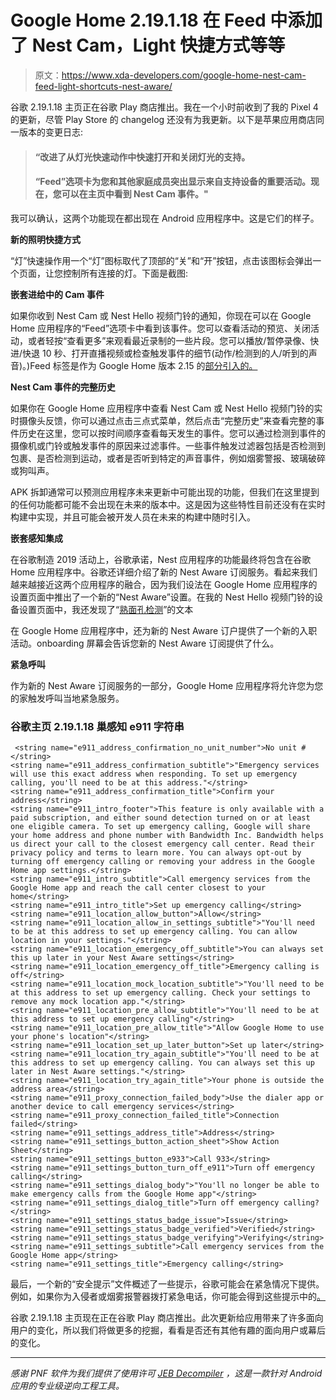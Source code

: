 # Google Home 2.19.1.18 在 Feed 中添加了 Nest Cam，Light 快捷方式等等

> 原文：<https://www.xda-developers.com/google-home-nest-cam-feed-light-shortcuts-nest-aware/>

谷歌 2.19.1.18 主页正在谷歌 Play 商店推出。我在一个小时前收到了我的 Pixel 4 的更新，尽管 Play Store 的 changelog 还没有为我更新。以下是苹果应用商店同一版本的变更日志:

> #### “改进了从灯光快速动作中快速打开和关闭灯光的支持。
> 
> #### “Feed”选项卡为您和其他家庭成员突出显示来自支持设备的重要活动。现在，您可以在主页中看到 Nest Cam 事件。"

我可以确认，这两个功能现在都出现在 Android 应用程序中。这是它们的样子。

**新的照明快捷方式**

“灯”快速操作用一个“灯”图标取代了顶部的“关”和“开”按钮，点击该图标会弹出一个页面，让您控制所有连接的灯。下面是截图:

**嵌套进给中的 Cam 事件**

如果你收到 Nest Cam 或 Nest Hello 视频门铃的通知，你现在可以在 Google Home 应用程序的“Feed”选项卡中看到该事件。您可以查看活动的预览、关闭活动，或者轻按“查看更多”来观看最近录制的一些片段。您可以播放/暂停录像、快进/快退 10 秒、打开直播视频或检查触发事件的细节(动作/检测到的人/听到的声音)。)Feed 标签是作为 Google Home 版本 2.15 的[部分引入的。](https://www.xda-developers.com/google-home-215-new-ui-features/)

**Nest Cam 事件的完整历史**

如果你在 Google Home 应用程序中查看 Nest Cam 或 Nest Hello 视频门铃的实时摄像头反馈，你可以通过点击三点式菜单，然后点击“完整历史”来查看完整的事件历史在这里，您可以按时间顺序查看每天发生的事件。您可以通过检测到事件的摄像机或门铃或触发事件的原因来过滤事件。一些事件触发过滤器包括是否检测到包裹、是否检测到运动，或者是否听到特定的声音事件，例如烟雾警报、玻璃破碎或狗叫声。

APK 拆卸通常可以预测应用程序未来更新中可能出现的功能，但我们在这里提到的任何功能都可能不会出现在未来的版本中。这是因为这些特性目前还没有在实时构建中实现，并且可能会被开发人员在未来的构建中随时引入。

**嵌套感知集成**

在谷歌制造 2019 活动上，谷歌承诺，Nest 应用程序的功能最终将包含在谷歌 Home 应用程序中。谷歌还详细介绍了新的 Nest Aware 订阅服务。看起来我们越来越接近这两个应用程序的融合，因为我们设法在 Google Home 应用程序的设置页面中推出了一个新的“Nest Aware”设置。在我的 Nest Hello 视频门铃的设备设置页面中，我还发现了“[熟面孔检测](https://support.google.com/googlenest/answer/9268625?co=GENIE.Platform%3DiOS)”的文本

在 Google Home 应用程序中，还为新的 Nest Aware 订户提供了一个新的入职活动。onboarding 屏幕会告诉您新的 Nest Aware 订阅提供了什么。

**紧急呼叫**

作为新的 Nest Aware 订阅服务的一部分，Google Home 应用程序将允许您为您的家触发呼叫当地紧急服务。

### 谷歌主页 2.19.1.18 巢感知 e911 字符串

```
 <string name="e911_address_confirmation_no_unit_number">No unit #</string>
<string name="e911_address_confirmation_subtitle">"Emergency services will use this exact address when responding. To set up emergency calling, you'll need to be at this address."</string>
<string name="e911_address_confirmation_title">Confirm your address</string>
<string name="e911_intro_footer">This feature is only available with a paid subscription, and either sound detection turned on or at least one eligible camera. To set up emergency calling, Google will share your home address and phone number with Bandwidth Inc. Bandwidth helps us direct your call to the closest emergency call center. Read their privacy policy and terms to learn more. You can always opt-out by turning off emergency calling or removing your address in the Google Home app settings.</string>
<string name="e911_intro_subtitle">Call emergency services from the Google Home app and reach the call center closest to your home</string>
<string name="e911_intro_title">Set up emergency calling</string>
<string name="e911_location_allow_button">Allow</string>
<string name="e911_location_allow_in_settings_subtitle">"You'll need to be at this address to set up emergency calling. You can allow location in your settings."</string>
<string name="e911_location_emergency_off_subtitle">You can always set this up later in your Nest Aware settings</string>
<string name="e911_location_emergency_off_title">Emergency calling is off</string>
<string name="e911_location_mock_location_subtitle">"You'll need to be at this address to set up emergency calling. Check your settings to remove any mock location app."</string>
<string name="e911_location_pre_allow_subtitle">"You'll need to be at this address to set up emergency calling"</string>
<string name="e911_location_pre_allow_title">"Allow Google Home to use your phone's location"</string>
<string name="e911_location_set_up_later_button">Set up later</string>
<string name="e911_location_try_again_subtitle">"You'll need to be at this address to set up emergency calling. You can always set this up later in Nest Aware settings."</string>
<string name="e911_location_try_again_title">Your phone is outside the address area</string>
<string name="e911_proxy_connection_failed_body">Use the dialer app or another device to call emergency services</string>
<string name="e911_proxy_connection_failed_title">Connection failed</string>
<string name="e911_settings_address_title">Address</string>
<string name="e911_settings_button_action_sheet">Show Action Sheet</string>
<string name="e911_settings_button_e933">Call 933</string>
<string name="e911_settings_button_turn_off_e911">Turn off emergency calling</string>
<string name="e911_settings_dialog_body">"You'll no longer be able to make emergency calls from the Google Home app"</string>
<string name="e911_settings_dialog_title">Turn off emergency calling?</string>
<string name="e911_settings_status_badge_issue">Issue</string>
<string name="e911_settings_status_badge_verified">Verified</string>
<string name="e911_settings_status_badge_verifying">Verifying</string>
<string name="e911_settings_subtitle">Call emergency services from the Google Home app</string>
<string name="e911_settings_title">Emergency calling</string> 
```

最后，一个新的“安全提示”文件概述了一些提示，谷歌可能会在紧急情况下提供。例如，如果你为入侵者或烟雾报警器拨打紧急电话，你可能会得到这些提示中的[。](https://pastebin.com/raw/6V0y1neA)

谷歌 2.19.1.18 主页现在正在谷歌 Play 商店推出。此次更新给应用带来了许多面向用户的变化，所以我们将做更多的挖掘，看看是否还有其他有趣的面向用户或幕后的变化。

* * *

*感谢 PNF 软件为我们提供了使用许可 [JEB Decompiler](https://www.pnfsoftware.com/?aid=xdadev) ，这是一款针对 Android 应用的专业级逆向工程工具。*